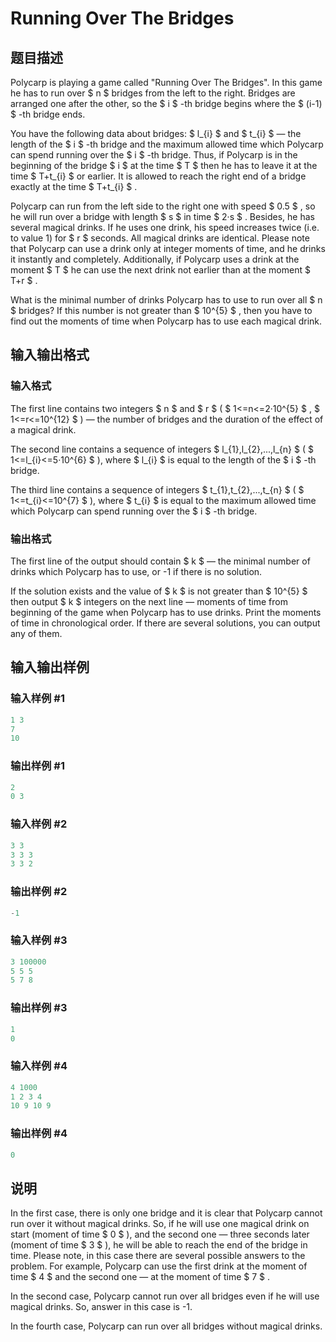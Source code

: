 # Running Over The Bridges

## 题目描述

Polycarp is playing a game called "Running Over The Bridges". In this game he has to run over $ n $ bridges from the left to the right. Bridges are arranged one after the other, so the $ i $ -th bridge begins where the $ (i-1) $ -th bridge ends.

You have the following data about bridges: $ l_{i} $ and $ t_{i} $ — the length of the $ i $ -th bridge and the maximum allowed time which Polycarp can spend running over the $ i $ -th bridge. Thus, if Polycarp is in the beginning of the bridge $ i $ at the time $ T $ then he has to leave it at the time $ T+t_{i} $ or earlier. It is allowed to reach the right end of a bridge exactly at the time $ T+t_{i} $ .

Polycarp can run from the left side to the right one with speed $ 0.5 $ , so he will run over a bridge with length $ s $ in time $ 2·s $ . Besides, he has several magical drinks. If he uses one drink, his speed increases twice (i.e. to value 1) for $ r $ seconds. All magical drinks are identical. Please note that Polycarp can use a drink only at integer moments of time, and he drinks it instantly and completely. Additionally, if Polycarp uses a drink at the moment $ T $ he can use the next drink not earlier than at the moment $ T+r $ .

What is the minimal number of drinks Polycarp has to use to run over all $ n $ bridges? If this number is not greater than $ 10^{5} $ , then you have to find out the moments of time when Polycarp has to use each magical drink.

## 输入输出格式

### 输入格式

The first line contains two integers $ n $ and $ r $ ( $ 1<=n<=2·10^{5} $ , $ 1<=r<=10^{12} $ ) — the number of bridges and the duration of the effect of a magical drink.

The second line contains a sequence of integers $ l_{1},l_{2},...,l_{n} $ ( $ 1<=l_{i}<=5·10^{6} $ ), where $ l_{i} $ is equal to the length of the $ i $ -th bridge.

The third line contains a sequence of integers $ t_{1},t_{2},...,t_{n} $ ( $ 1<=t_{i}<=10^{7} $ ), where $ t_{i} $ is equal to the maximum allowed time which Polycarp can spend running over the $ i $ -th bridge.

### 输出格式

The first line of the output should contain $ k $ — the minimal number of drinks which Polycarp has to use, or -1 if there is no solution.

If the solution exists and the value of $ k $ is not greater than $ 10^{5} $ then output $ k $ integers on the next line — moments of time from beginning of the game when Polycarp has to use drinks. Print the moments of time in chronological order. If there are several solutions, you can output any of them.

## 输入输出样例

### 输入样例 #1

```cpp
1 3
7
10

```
### 输出样例 #1

```cpp
2
0 3

```
### 输入样例 #2

```cpp
3 3
3 3 3
3 3 2

```
### 输出样例 #2

```cpp
-1

```
### 输入样例 #3

```cpp
3 100000
5 5 5
5 7 8

```
### 输出样例 #3

```cpp
1
0 

```
### 输入样例 #4

```cpp
4 1000
1 2 3 4
10 9 10 9

```
### 输出样例 #4

```cpp
0

```
## 说明

In the first case, there is only one bridge and it is clear that Polycarp cannot run over it without magical drinks. So, if he will use one magical drink on start (moment of time $ 0 $ ), and the second one — three seconds later (moment of time $ 3 $ ), he will be able to reach the end of the bridge in time. Please note, in this case there are several possible answers to the problem. For example, Polycarp can use the first drink at the moment of time $ 4 $ and the second one — at the moment of time $ 7 $ .

In the second case, Polycarp cannot run over all bridges even if he will use magical drinks. So, answer in this case is -1.

In the fourth case, Polycarp can run over all bridges without magical drinks.

